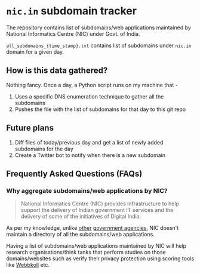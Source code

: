 # `nic.in` subdomain tracker

The repository contains list of subdomains/web applications maintained by National Informatics Centre (NIC) under Govt. of India. 

`all_subdomains_{time_stamp}.txt` contains list of subdomains under `nic.in` domain for a given day.

## How is this data gathered?

Nothing fancy. Once a day, a Python script runs on my machine that - 

1. Uses a specific DNS enumeration technique to gather all the subdomains
2. Pushes the file with the list of subdomains for that day to this git repo

## Future plans

1. Diff files of today/previous day and get a list of newly added subdomains for the day
2. Create a Twitter bot to notify when there is a new subdomain

## Frequently Asked Questions (FAQs)

### Why aggregate subdomains/web applications by NIC?

> National Informatics Centre (NIC) provides infrastructure to help support the delivery of Indian government IT services and the delivery of some of the initiatives of Digital India.

As per my knowledge, unlike [other](https://github.com/GSA/govt-urls) [government agencies](https://www.gov.uk/government/publications/list-of-gov-uk-domain-names), NIC doesn't maintain a directory of all the subdomains/web applications.

Having a list of subdomains/web applications maintained by NIC will help research organisations/think tanks that perform studies on those domains/websites such as verify their privacy protection using scoring tools like [Webbkoll](https://webbkoll.dataskydd.net) etc.